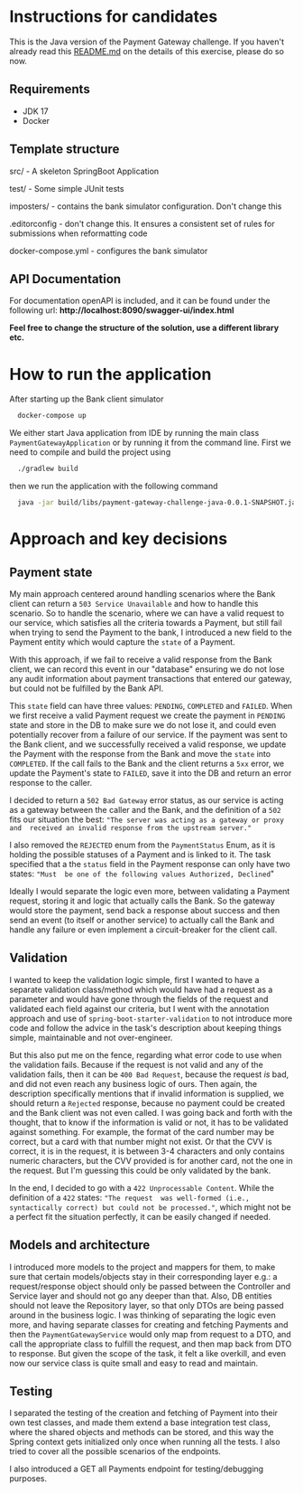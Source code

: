# Instructions for candidates

This is the Java version of the Payment Gateway challenge. If you haven't already read this [README.md](https://github.com/cko-recruitment/) on the details of this exercise, please do so now.

## Requirements
- JDK 17
- Docker

## Template structure

src/ - A skeleton SpringBoot Application

test/ - Some simple JUnit tests

imposters/ - contains the bank simulator configuration. Don't change this

.editorconfig - don't change this. It ensures a consistent set of rules for submissions when reformatting code

docker-compose.yml - configures the bank simulator


## API Documentation
For documentation openAPI is included, and it can be found under the following url: **http://localhost:8090/swagger-ui/index.html**

**Feel free to change the structure of the solution, use a different library etc.**

# How to run the application
After starting up the Bank client simulator
```bash
  docker-compose up
```
We either start Java application from IDE by running the main class `PaymentGatewayApplication` or by running it from the
command line. First we need to compile and build the project using
```bash
  ./gradlew build
```
then we run the application with the following command
```bash
  java -jar build/libs/payment-gateway-challenge-java-0.0.1-SNAPSHOT.jar
```

# Approach and key decisions

## Payment state

My main approach centered around handling scenarios where the Bank client can return a `503 Service Unavailable` and 
how to handle this scenario. So to handle the scenario, where we can have a valid request to our service, which satisfies all the criteria
towards a Payment, but still fail when trying to send the Payment to the bank, I introduced a new field to the Payment 
entity which would capture the `state` of a Payment.

With this approach, if we fail to receive a valid response from the Bank client, we can record this event in our "database"
ensuring we do not lose any audit information about payment transactions that entered our gateway, but could not be fulfilled 
by the Bank API.

This `state` field can have three values: `PENDING`, `COMPLETED` and `FAILED`. When we first receive a valid Payment request
we create the payment in `PENDING` state and store in the DB to make sure we do not lose it, and could even potentially 
recover from a failure of our service. If the payment was sent to the Bank client, and we successfully received a valid response,
we update the Payment with the response from the Bank and move the `state` into `COMPLETED`. If the call fails to the Bank
and the client returns a `5xx` error, we update the Payment's state to `FAILED`, save it into the DB and return an error 
response to the caller.

I decided to return a `502 Bad Gateway` error status, as our service is acting as a gateway between the caller and the 
Bank, and the definition of a `502` fits our situation the best: `"The server was acting as a gateway or proxy and 
received an invalid response from the upstream server."`

I also removed the `REJECTED` enum from the `PaymentStatus` Enum, as it is holding the possible statuses of a Payment and
is linked to it. The task specified that a the `status` field in the Payment response can only have two states: `"Must 
be one of the following values Authorized, Declined`"

Ideally I would separate the logic even more, between validating a Payment request, storing it and logic that actually 
calls the Bank. So the gateway would store the payment, send back a response about success and then send an event (to 
itself or another service) to actually call the Bank and handle any failure or even implement a circuit-breaker for the 
client call.

## Validation
I wanted to keep the validation logic simple, first I wanted to have a separate validation class/method which would have
had a request as a parameter and would have gone through the fields of the request and validated each field against our
criteria, but I went with the annotation approach and use of `spring-boot-starter-validation` to not introduce more code
and follow the advice in the task's description about keeping things simple, maintainable and not over-engineer.

But this also put me on the fence, regarding what error code to use when the validation fails. Because if the request is
not valid and any of the validation fails, then it can be `400 Bad Request`, because the request _is_ bad, and did not 
even reach any business logic of ours. Then again, the description specifically mentions that if invalid information is 
supplied, we should return a `Rejected` response, because no payment could be created and the Bank client was not even
called. I was going back and forth with the thought, that to know if the information is valid or not, it has to be validated
against something. For example, the format of the card number may be correct, but a card with that number might not exist.
Or that the CVV is correct, it is in the request, it is between 3-4 characters and only contains numeric characters, but
the CVV provided is for another card, not the one in the request. But I'm guessing this could be only validated by the bank.

In the end, I decided to go with a `422 Unprocessable Content`. While the definition of a `422` states: `"The request 
was well-formed (i.e., syntactically correct) but could not be processed."`, which might not be a perfect fit the situation 
perfectly, it can be easily changed if needed.

## Models and architecture
I introduced more models to the project and mappers for them, to make sure that certain models/objects stay in their 
corresponding layer e.g.: a request/response object should only be passed between the Controller and Service layer and 
should not go any deeper than that. Also, DB entities should not leave the Repository layer, so that only DTOs are being 
passed around in the business logic. I was thinking of separating the logic even more, and having separate classes for
creating and fetching Payments and then the `PaymentGatewayService` would only map from request to a DTO, and call the 
appropriate class to fulfill the request, and then map back from DTO to response. But given the scope of the task, it felt
a like overkill, and even now our service class is quite small and easy to read and maintain.

## Testing
I separated the testing of the creation and fetching of Payment into their own test classes, and made them extend a base
integration test class, where the shared objects and methods can be stored, and this way the Spring context gets initialized
only once when running all the tests. I also tried to cover all the possible scenarios of the endpoints.

I also introduced a GET all Payments endpoint for testing/debugging purposes.